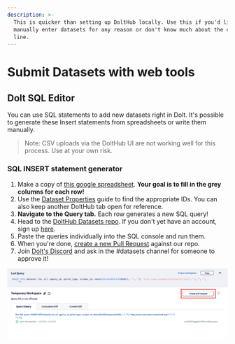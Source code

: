 ```yaml
---
description: >-
  This is quicker than setting up DoltHub locally. Use this if you'd like to
  manually enter datasets for any reason or don't know much about the command
  line.
---
```


# Submit Datasets with web tools

## Dolt SQL Editor

You can use SQL statements to add new datasets right in Dolt. It's possible to generate these Insert statements from spreadsheets or write them manually.

> Note: CSV uploads via the DoltHub UI are not working well for this process. Use at your own risk.

### SQL INSERT statement generator

1. Make a copy of [this google spreadsheet](https://docs.google.com/spreadsheets/d/1qh-6pb6KoIFSQ9qyyzd\_bZIOosD74Sg21VPjbOQ5j3g/edit?usp=sharing). **Your goal is to fill in the grey columns for each row!**
2. Use the [Dataset Properties](../../components/datasets/find-a-dataset-id.md) guide to find the appropriate IDs. You can also keep another DoltHub tab open for reference.
3. **Navigate to the Query tab.** Each row generates a new SQL query!
4. Head to the [DoltHub Datasets repo](https://www.dolthub.com/repositories/pdap/datasets). If you don't yet have an account, sign up [here](https://www.dolthub.com/signin).
5. Paste the queries individually into the SQL console and run them.
6. When you're done, [create a new Pull Request](https://www.dolthub.com/repositories/pdap/datasets/pulls/new) against our repo.
7. Join [Dolt's Discord](https://discord.gg/Zpu8x4JA) and ask in the #datasets channel for someone to approve it!

![](../../.gitbook/assets/screen-shot-2021-05-02-at-12.10.13-am.png)

